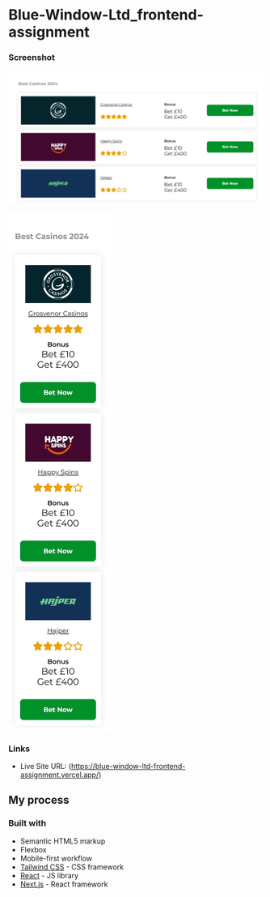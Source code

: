 # Blue-Window-Ltd_frontend-assignment

### Screenshot

![](./screenshots/desktop.jpeg)

![](./screenshots/mobile.jpeg)

### Links

- Live Site URL: (https://blue-window-ltd-frontend-assignment.vercel.app/)

## My process

### Built with

- Semantic HTML5 markup
- Flexbox
- Mobile-first workflow
- [Tailwind CSS](https://tailwindcss.com/) - CSS framework
- [React](https://reactjs.org/) - JS library
- [Next.js](https://nextjs.org/) - React framework